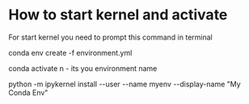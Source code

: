 # How to start kernel and activate
For start kernel you need to prompt this command in terminal

conda env create -f environment.yml

conda activate n - its you environment name

python -m ipykernel install --user --name myenv --display-name "My Conda Env"
